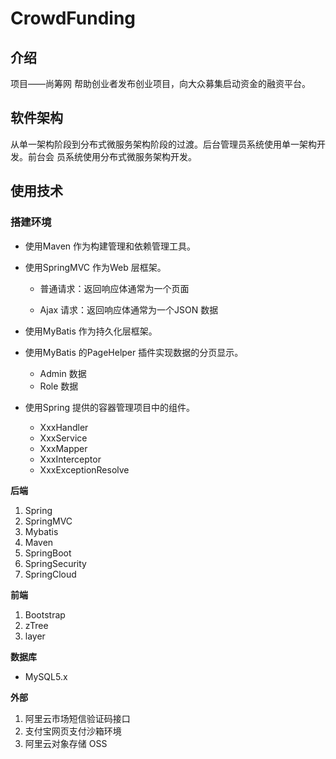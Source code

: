 # CrowdFunding

## 介绍

项目——尚筹网
帮助创业者发布创业项目，向大众募集启动资金的融资平台。

## 软件架构
从单一架构阶段到分布式微服务架构阶段的过渡。后台管理员系统使用单一架构开发。前台会
员系统使用分布式微服务架构开发。

## 使用技术

### 搭建环境

* 使用Maven 作为构建管理和依赖管理工具。

* 使用SpringMVC 作为Web 层框架。

  * 普通请求：返回响应体通常为一个页面

  * Ajax 请求：返回响应体通常为一个JSON 数据
* 使用MyBatis 作为持久化层框架。
* 使用MyBatis 的PageHelper 插件实现数据的分页显示。
    * Admin 数据
    * Role 数据
* 使用Spring 提供的容器管理项目中的组件。
    * XxxHandler
    * XxxService
    * XxxMapper
    * XxxInterceptor
    * XxxExceptionResolve

**后端**

1. Spring
2. SpringMVC
3. Mybatis
4. Maven
5. SpringBoot
6. SpringSecurity 
7. SpringCloud

**前端** 

1. Bootstrap
2. zTree
3. layer

**数据库**

- MySQL5.x

**外部**

1. 阿里云市场短信验证码接口
2. 支付宝网页支付沙箱环境
3. 阿里云对象存储 OSS
